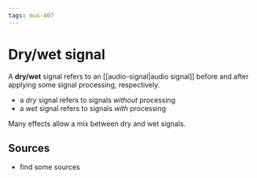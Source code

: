 ```yaml
---
tags: mus-407
---
```


# Dry/wet signal

A **dry/wet** signal refers to an [[audio-signal|audio signal]] before and after applying some signal processing, respectively.

- a _dry_ signal refers to signals _without_ processing
- a _wet_ signal refers to signals _with_ processing

Many effects allow a mix between dry and wet signals.

## Sources

- find some sources
